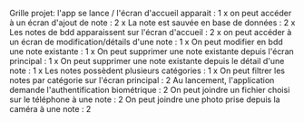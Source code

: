 Grille projet:
l'app se lance / l'écran d'accueil apparait : 1 x
on peut accéder à un écran d'ajout de note : 2 x
La note est sauvée en base de données : 2 x
Les notes de bdd apparaissent sur l'écran d'accueil : 2 x
on peut accéder à un écran de modification/détails d'une note : 1 x
On peut modifier en bdd une note existante : 1 x
On peut supprimer une note existante depuis l'écran principal : 1 x
On peut supprimer une note existante depuis le détail d'une note : 1 x
Les notes possèdent plusieurs catégories : 1 x
On peut filtrer les notes par catégorie sur l'écran principal : 2
Au lancement, l'application demande l'authentification biométrique : 2
On peut joindre un fichier choisi sur le téléphone à une note : 2
On peut joindre une photo prise depuis la caméra à une note : 2
